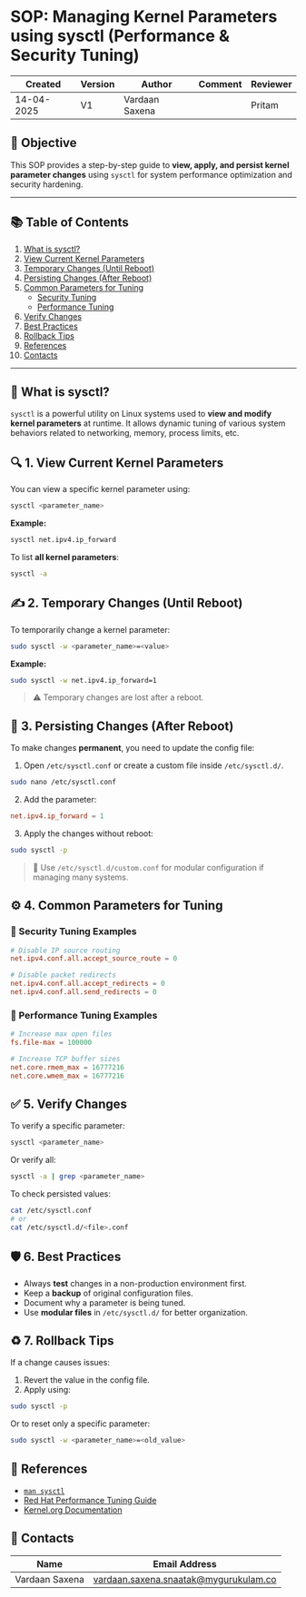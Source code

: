 # SOP: Managing Kernel Parameters using sysctl (Performance & Security Tuning)

| Created     | Version | Author         | Comment | Reviewer |
|-------------|---------|----------------|---------|----------|
| 14-04-2025  | V1      | Vardaan Saxena |         | Pritam   |

## 📌 Objective
This SOP provides a step-by-step guide to **view, apply, and persist kernel parameter changes** using `sysctl` for system performance optimization and security hardening.

---

## 📚 Table of Contents

1. [What is sysctl?](#-what-is-sysctl)
2. [View Current Kernel Parameters](#-1-view-current-kernel-parameters)
3. [Temporary Changes (Until Reboot)](#-2-temporary-changes-until-reboot)
4. [Persisting Changes (After Reboot)](#-3-persisting-changes-after-reboot)
5. [Common Parameters for Tuning](#-4-common-parameters-for-tuning)
    - [Security Tuning](#-security-tuning-examples)
    - [Performance Tuning](#-performance-tuning-examples)
6. [Verify Changes](#-5-verify-changes)
7. [Best Practices](#-6-best-practices)
8. [Rollback Tips](#-7-rollback-tips)
9. [References](#-references)
10. [Contacts](#-contacts)

---

## 📖 What is sysctl?
`sysctl` is a powerful utility on Linux systems used to **view and modify kernel parameters** at runtime. It allows dynamic tuning of various system behaviors related to networking, memory, process limits, etc.

## 🔍 1. View Current Kernel Parameters
You can view a specific kernel parameter using:
```bash
sysctl <parameter_name>
```
**Example:**
```bash
sysctl net.ipv4.ip_forward
```
To list **all kernel parameters**:
```bash
sysctl -a
```

## ✍️ 2. Temporary Changes (Until Reboot)
To temporarily change a kernel parameter:
```bash
sudo sysctl -w <parameter_name>=<value>
```
**Example:**
```bash
sudo sysctl -w net.ipv4.ip_forward=1
```
> ⚠️ Temporary changes are lost after a reboot.

## 📝 3. Persisting Changes (After Reboot)
To make changes **permanent**, you need to update the config file:
1. Open `/etc/sysctl.conf` or create a custom file inside `/etc/sysctl.d/`.
```bash
sudo nano /etc/sysctl.conf
```
2. Add the parameter:
```conf
net.ipv4.ip_forward = 1
```
3. Apply the changes without reboot:
```bash
sudo sysctl -p
```
> 📝 Use `/etc/sysctl.d/custom.conf` for modular configuration if managing many systems.

## ⚙️ 4. Common Parameters for Tuning

### 🔐 Security Tuning Examples
```conf
# Disable IP source routing
net.ipv4.conf.all.accept_source_route = 0

# Disable packet redirects
net.ipv4.conf.all.accept_redirects = 0
net.ipv4.conf.all.send_redirects = 0
```

### 🚀 Performance Tuning Examples
```conf
# Increase max open files
fs.file-max = 100000

# Increase TCP buffer sizes
net.core.rmem_max = 16777216
net.core.wmem_max = 16777216
```

## ✅ 5. Verify Changes
To verify a specific parameter:
```bash
sysctl <parameter_name>
```
Or verify all:
```bash
sysctl -a | grep <parameter_name>
```
To check persisted values:
```bash
cat /etc/sysctl.conf
# or
cat /etc/sysctl.d/<file>.conf
```

## 🛡️ 6. Best Practices
- Always **test** changes in a non-production environment first.
- Keep a **backup** of original configuration files.
- Document why a parameter is being tuned.
- Use **modular files** in `/etc/sysctl.d/` for better organization.

## ♻️ 7. Rollback Tips
If a change causes issues:
1. Revert the value in the config file.
2. Apply using:
```bash
sudo sysctl -p
```
Or to reset only a specific parameter:
```bash
sudo sysctl -w <parameter_name>=<old_value>
```

## 📂 References
- [`man sysctl`](https://man7.org/linux/man-pages/man8/sysctl.8.html)
- [Red Hat Performance Tuning Guide](https://access.redhat.com/documentation/en-us/red_hat_enterprise_linux/7/html/performance_tuning_guide/)
- [Kernel.org Documentation](https://www.kernel.org/doc/Documentation/sysctl/)

## 📇 Contacts

| Name           | Email Address                                 |
|----------------|-----------------------------------------------|
| Vardaan Saxena | vardaan.saxena.snaatak@mygurukulam.co         |
